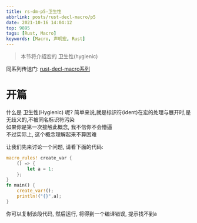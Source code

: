 ```yaml
---
title: rs-dm-p5-卫生性
abbrlink: posts/rust-decl-macro/p5
date: 2021-10-16 14:04:12
top: 9895
tags: [Rust, Macro]
keywords: [Macro, 声明宏, Rust]
---
```

> 本节将介绍宏的 卫生性(hygienic)
<!-- more -->

同系列传送门: [rust-decl-macro系列](/categories/rust-decl-macro)

# 开篇
什么是 卫生性(Hygienic) 呢?
简单来说,就是标识符(ident)在宏的处理与展开时,是无歧义的,不被同名标识符污染  
如果你是第一次接触此概念, 我不信你不会懵逼  
不过实际上, 这个概念理解起来不算困难  

让我们先来讨论一个问题, 请看下面的代码:
```rust
macro_rules! create_var {
	() => {
		let a = 1;
	};
}
fn main() {
	create_var!();
	println!("{}",a);
}
```
你可以复制该段代码, 然后运行, 将得到一个编译错误, 提示找不到a  
